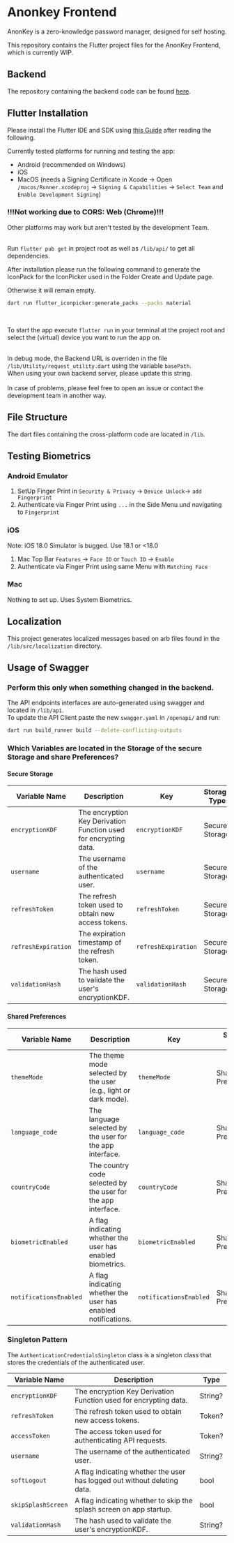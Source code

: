 # Anonkey Frontend

AnonKey is a zero-knowledge password manager, designed for self hosting.

This repository contains the Flutter project files for the AnonKey Frontend, which is currently WIP.

## Backend

The repository containing the backend code can be found [here](https://github.com/LightJack05/AnonKey-Backend).

## Flutter Installation

Please install the Flutter IDE and SDK using [this Guide](https://docs.flutter.dev/get-started/install) after reading the following.

Currently tested platforms for running and testing the app:

- Android (recommended on Windows)
- iOS
- MacOS (needs a Signing Certificate in Xcode -> Open `/macos/Runner.xcodeproj` -> `Signing & Capabilities` ->
  `Select Team` and `Enable Development Signing`)

### !!!Not working due to CORS: Web (Chrome)!!!

Other platforms may work but aren't tested by the development Team.
<br>
<br>

Run `flutter pub get` in project root as well as `/lib/api/` to get all dependencies.

After installation please run the following command to generate the IconPack for the IconPicker used in the Folder
Create and Update page.

Otherwise it will remain empty.

```bash
dart run flutter_iconpicker:generate_packs --packs material
```

<br>

To start the app execute `flutter run` in your terminal at the project root and select the (virtual) device you want to
run the app on.
<br>
<br>

In debug mode, the Backend URL is overriden in the file `/lib/Utility/request_utility.dart` using the variable
`basePath`.
<br>
When using your own backend server, please update this string.
<br>
<br>
In case of problems, please feel free to open an issue or contact the development team in another way.

## File Structure

The dart files containing the cross-platform code are located in `/lib`.

## Testing Biometrics

### Android Emulator

1. SetUp Finger Print in `Security & Privacy` -> `Device Unlock`-> `add Fingerprint`
2. Authenticate via Finger Print using `...` in the Side Menu und navigating to `Fingerprint`

### iOS

Note: iOS 18.0 Simulator is bugged. Use 18.1 or <18.0

1. Mac Top Bar `Features` -> `Face ID` or `Touch ID` -> `Enable`
2. Authenticate via Finger Print using same Menu with `Matching Face`

### Mac

Nothing to set up. Uses System Biometrics.

## Localization

This project generates localized messages based on arb files found in
the `/lib/src/localization` directory.

## Usage of Swagger

### Perform this only when something changed in the backend.

The API endpoints interfaces are auto-generated using swagger and located in `/lib/api`. <br>
To update the API Client paste the new `swagger.yaml` in `/openapi/` and run:

```bash
dart run build_runner build --delete-conflicting-outputs
```

### Which Variables are located in the Storage of the secure Storage and share Preferences?

#### Secure Storage

| Variable Name       | Description                                                      | Key                 | Storage Type   |
|---------------------|------------------------------------------------------------------|---------------------|----------------|
| `encryptionKDF`     | The encryption Key Derivation Function used for encrypting data. | `encryptionKDF`     | Secure Storage |
| `username`          | The username of the authenticated user.                          | `username`          | Secure Storage |
| `refreshToken`      | The refresh token used to obtain new access tokens.              | `refreshToken`      | Secure Storage |
| `refreshExpiration` | The expiration timestamp of the refresh token.                   | `refreshExpiration` | Secure Storage |
| `validationHash`    | The hash used to validate the user's encryptionKDF.              | `validationHash`    | Secure Storage |

#### Shared Preferences

| Variable Name          | Description                                                     | Key                    | Storage Type       |
|------------------------|-----------------------------------------------------------------|------------------------|--------------------|
| `themeMode`            | The theme mode selected by the user (e.g., light or dark mode). | `themeMode`            | Shared Preferences |
| `language_code`        | The language selected by the user for the app interface.        | `language_code`        | Shared Preferences |
| `countryCode`          | The country code selected by the user for the app interface.    | `countryCode`          | Shared Preferences |
| `biometricEnabled`     | A flag indicating whether the user has enabled biometrics.      | `biometricEnabled`     | Shared Preferences |
| `notificationsEnabled` | A flag indicating whether the user has enabled notifications.   | `notificationsEnabled` | Shared Preferences |

### Singleton Pattern

The `AuthenticationCredentialsSingleton` class is a singleton class that stores the credentials of the authenticated
user. <br>

| Variable Name      | Description                                                              | Type    |
|--------------------|--------------------------------------------------------------------------|---------|
| `encryptionKDF`    | The encryption Key Derivation Function used for encrypting data.         | String? |
| `refreshToken`     | The refresh token used to obtain new access tokens.                      | Token?  |
| `accessToken`      | The access token used for authenticating API requests.                   | Token?  |
| `username`         | The username of the authenticated user.                                  | String? |
| `softLogout`       | A flag indicating whether the user has logged out without deleting data. | bool    |
| `skipSplashScreen` | A flag indicating whether to skip the splash screen on app startup.      | bool    |
| `validationHash`   | The hash used to validate the user's encryptionKDF.                      | String? |


